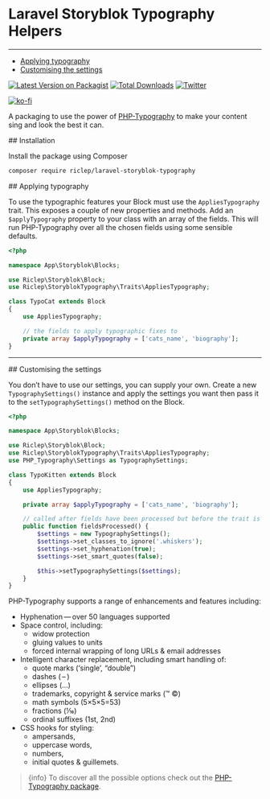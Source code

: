 # Laravel Storyblok Typography Helpers

---

- [Applying typography](#applying-typography)
- [Customising the settings](#customising-the-settings)

[![Latest Version on Packagist](https://img.shields.io/packagist/v/riclep/laravel-storyblok-typography.svg?style=flat-square)](https://packagist.org/packages/riclep/laravel-storyblok-typography)
[![Total Downloads](https://img.shields.io/packagist/dt/riclep/laravel-storyblok-typography.svg?style=flat-square)](https://packagist.org/packages/riclep/laravel-storyblok-typography)
[![Twitter](https://img.shields.io/twitter/follow/riclep.svg?style=social&label=Follow)](https://twitter.com/intent/follow?screen_name=riclep)

[![ko-fi](https://ko-fi.com/img/githubbutton_sm.svg)](https://ko-fi.com/M4M2C42W6)

A packaging to use the power of [PHP-Typography](https://github.com/mundschenk-at/php-typography) to make your content sing and look the best it can.

<a name="installation">
## Installation
</a>

Install the package using Composer

```bash
composer require riclep/laravel-storyblok-typography
```

<a name="applying-typography">
## Applying typography
</a>

To use the typographic features your Block must use the `AppliesTypography` trait. This exposes a couple of new properties and methods. Add an `$applyTypography` property to your class with an array of the fields. This will run PHP-Typography over all the chosen fields using some sensible defaults.

```php
<?php

namespace App\Storyblok\Blocks;

use Riclep\Storyblok\Block;
use Riclep\StoryblokTypography\Traits\AppliesTypography;

class TypoCat extends Block
{
    use AppliesTypography;

    // the fields to apply typographic fixes to
	private array $applyTypography = ['cats_name', 'biography'];
}
```

---

<a name="customising-the-settings">
## Customising the settings
</a>

You don’t have to use our settings, you can supply your own. Create a new `TypographySettings()` instance and apply the settings you want then pass it to the `setTypographySettings()` method on the Block.

```php
<?php

namespace App\Storyblok\Blocks;

use Riclep\Storyblok\Block;
use Riclep\StoryblokTypography\Traits\AppliesTypography;
use PHP_Typography\Settings as TypographySettings;

class TypoKitten extends Block
{
    use AppliesTypography;

	private array $applyTypography = ['cats_name', 'biography'];

    // called after fields have been processed but before the trait is initialised
	public function fieldsProcessed() {
        $settings = new TypographySettings();
        $settings->set_classes_to_ignore('.whiskers');
        $settings->set_hyphenation(true);
        $settings->set_smart_quotes(false);

        $this->setTypographySettings($settings);
	}
}
```

PHP-Typography supports a range of enhancements and features including:

- Hyphenation — over 50 languages supported
- Space control, including:
    - widow protection
    - gluing values to units
    - forced internal wrapping of long URLs & email addresses
- Intelligent character replacement, including smart handling of:
    - quote marks (‘single’, “double”)
    - dashes ( – )
    - ellipses (…)
    - trademarks, copyright & service marks (™ ©)
    - math symbols (5×5×5=53)
    - fractions (1⁄16)
    - ordinal suffixes (1st, 2nd)
- CSS hooks for styling:
    - ampersands,
    - uppercase words,
    - numbers,
    - initial quotes & guillemets.


> {info} To discover all the possible options check out the [PHP-Typography package](https://github.com/mundschenk-at/php-typography).